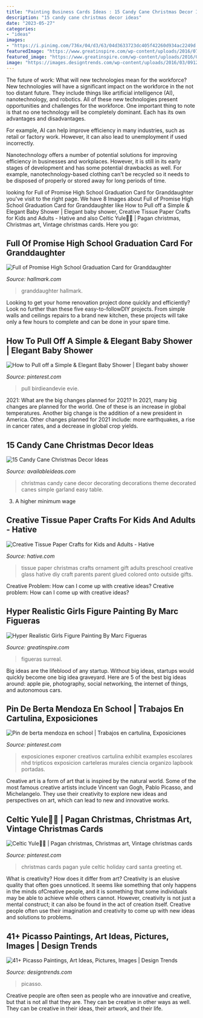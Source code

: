 ```yaml
---
title: "Painting Business Cards Ideas : 15 Candy Cane Christmas Decor Ideas"
description: "15 candy cane christmas decor ideas"
date: "2023-05-27"
categories:
- "ideas"
images:
- "https://i.pinimg.com/736x/04/d3/63/04d3633723dc405f42260d934ac2249d.jpg"
featuredImage: "https://www.greatinspire.com/wp-content/uploads/2016/07/Hyper-Realistic-Girls-Figure-Painting-By-Marc-Figueras-11-768x1039.jpg"
featured_image: "https://www.greatinspire.com/wp-content/uploads/2016/07/Hyper-Realistic-Girls-Figure-Painting-By-Marc-Figueras-11-768x1039.jpg"
image: "https://images.designtrends.com/wp-content/uploads/2016/03/09120213/First-Communion-Painting.jpg"
---
```



The future of work: What will new technologies mean for the workforce?
New technologies will have a significant impact on the workforce in the not too distant future. They include things like artificial intelligence (AI), nanotechnology, and robotics. All of these new technologies present opportunities and challenges for the workforce. 
One important thing to note is that no one technology will be completely dominant. Each has its own advantages and disadvantages. 

For example, AI can help improve efficiency in many industries, such as retail or factory work. However, it can also lead to unemployment if used incorrectly. 

Nanotechnology offers a number of potential solutions for improving efficiency in businesses and workplaces. However, it is still in its early stages of development and has some potential drawbacks as well. For example, nanotechnology-based clothing can't be recycled so it needs to be disposed of properly or stored away for long periods of time.

	

		
looking for Full of Promise High School Graduation Card for Granddaughter you've visit to the right page. We have 8 Images about Full of Promise High School Graduation Card for Granddaughter like How to Pull off a Simple &amp; Elegant Baby Shower | Elegant baby shower, Creative Tissue Paper Crafts for Kids and Adults - Hative and also Celtic Yule🎄🎻 | Pagan christmas, Christmas art, Vintage christmas cards. Here you go:
		
    
## Full Of Promise High School Graduation Card For Granddaughter

<img loading=lazy src="https://www.hallmark.com/dw/image/v2/AALB_PRD/on/demandware.static/-/Sites-hallmark-master/default/dw00bea2da/images/finished-goods/Full-of-Promise-High-School-Graduation-Card-for-Granddaughter-root-399GR3347_PV.1.GR3347.jpg_Source_Image.jpg" onerror="this.onerror=null;this.src='https://tse1.mm.bing.net/th?id=OIP.e0PMIczBFfep4Uf750euFwHaKz&amp;pid=15.1';" alt="Full of Promise High School Graduation Card for Granddaughter">

_Source: hallmark.com_

>granddaughter hallmark. 

	

Looking to get your home renovation project done quickly and efficiently? Look no further than these five easy-to-followDIY projects. From simple walls and ceilings repairs to a brand new kitchen, these projects will take only a few hours to complete and can be done in your spare time.

    
## How To Pull Off A Simple &amp; Elegant Baby Shower | Elegant Baby Shower

<img loading=lazy src="https://i.pinimg.com/736x/6e/fd/64/6efd64d766133683c90080583b2d9ff0.jpg" onerror="this.onerror=null;this.src='https://tse2.mm.bing.net/th?id=OIP.f5LHH0L5wUvRNo3MqjeakAHaLH&amp;pid=15.1';" alt="How to Pull off a Simple &amp; Elegant Baby Shower | Elegant baby shower">

_Source: pinterest.com_

>pull birdieandevie evie. 

	

2021: What are the big changes planned for 2021?
In 2021, many big changes are planned for the world. One of these is an increase in global temperatures. Another big change is the addition of a new president in America. Other changes planned for 2021 include: more earthquakes, a rise in cancer rates, and a decrease in global crop yields.

    
## 15 Candy Cane Christmas Decor Ideas

<img loading=lazy src="http://availableideas.com/wp-content/uploads/2015/09/Simple-Candy-Cane-Christmas-Decor.jpg" onerror="this.onerror=null;this.src='https://tse2.mm.bing.net/th?id=OIP.-W4x5GmigBRfrKUSnuhRwwDIEs&amp;pid=15.1';" alt="15 Candy Cane Christmas Decor Ideas">

_Source: availableideas.com_

>christmas candy cane decor decorating decorations theme decorated canes simple garland easy table. 

	

3. A higher minimum wage

    
## Creative Tissue Paper Crafts For Kids And Adults - Hative

<img loading=lazy src="https://hative.com/wp-content/uploads/2015/01/tissue-paper-crafts/11-tissue-paper-crafts.jpg" onerror="this.onerror=null;this.src='https://tse3.mm.bing.net/th?id=OIP.bwX_NhNdwfPOk6Ed29tJhQHaJ4&amp;pid=15.1';" alt="Creative Tissue Paper Crafts for Kids and Adults - Hative">

_Source: hative.com_

>tissue paper christmas crafts ornament gift adults preschool creative glass hative diy craft parents parent glued colored onto outside gifts. 

	

Creative Problem: How can I come up with creative ideas?
Creative problem: How can I come up with creative ideas?

    
## Hyper Realistic Girls Figure Painting By Marc Figueras

<img loading=lazy src="https://www.greatinspire.com/wp-content/uploads/2016/07/Hyper-Realistic-Girls-Figure-Painting-By-Marc-Figueras-11-768x1039.jpg" onerror="this.onerror=null;this.src='https://tse2.mm.bing.net/th?id=OIP.LNW0eNSWI9wtzVUsynusPgHaKB&amp;pid=15.1';" alt="Hyper Realistic Girls Figure Painting By Marc Figueras">

_Source: greatinspire.com_

>figueras surreal. 

	

Big ideas are the lifeblood of any startup. Without big ideas, startups would quickly become one big idea graveyard. Here are 5 of the best big ideas around: apple pie, photography, social networking, the internet of things, and autonomous cars.

    
## Pin De Berta Mendoza En School | Trabajos En Cartulina, Exposiciones

<img loading=lazy src="https://i.pinimg.com/736x/75/59/fc/7559fc3574ff60d370abf09b67891084.jpg" onerror="this.onerror=null;this.src='https://tse3.mm.bing.net/th?id=OIP.7W0wkpY1_AaRxsHoqWTvywAAAA&amp;pid=15.1';" alt="Pin de berta mendoza en school | Trabajos en cartulina, Exposiciones">

_Source: pinterest.com_

>exposiciones exponer creativos cartulina exhibit examples escolares nhd tripticos exposicion carteleras murales ciencia organizo lapbook portadas. 

	

Creative art is a form of art that is inspired by the natural world. Some of the most famous creative artists include Vincent van Gogh, Pablo Picasso, and Michelangelo. They use their creativity to explore new ideas and perspectives on art, which can lead to new and innovative works.

    
## Celtic Yule🎄🎻 | Pagan Christmas, Christmas Art, Vintage Christmas Cards

<img loading=lazy src="https://i.pinimg.com/736x/04/d3/63/04d3633723dc405f42260d934ac2249d.jpg" onerror="this.onerror=null;this.src='https://tse4.mm.bing.net/th?id=OIP.SnHmLGq3Mif3VGP663vMPAHaJ8&amp;pid=15.1';" alt="Celtic Yule🎄🎻 | Pagan christmas, Christmas art, Vintage christmas cards">

_Source: pinterest.com_

>christmas cards pagan yule celtic holiday card santa greeting et. 

	

What is creativity? How does it differ from art?
Creativity is an elusive quality that often goes unnoticed. It seems like something that only happens in the minds ofCreative people, and it is something that some individuals may be able to achieve while others cannot. However, creativity is not just a mental construct; it can also be found in the act of creation itself. Creative people often use their imagination and creativity to come up with new ideas and solutions to problems.

    
## 41+ Picasso Paintings, Art Ideas, Pictures, Images | Design Trends

<img loading=lazy src="https://images.designtrends.com/wp-content/uploads/2016/03/09120213/First-Communion-Painting.jpg" onerror="this.onerror=null;this.src='https://tse4.mm.bing.net/th?id=OIP.huRBuH__6mSAeHl01_hvwwHaKo&amp;pid=15.1';" alt="41+ Picasso Paintings, Art Ideas, Pictures, Images | Design Trends">

_Source: designtrends.com_

>picasso. 

	

Creative people are often seen as people who are innovative and creative, but that is not all that they are. They can be creative in other ways as well. They can be creative in their ideas, their artwork, and their life.

